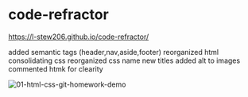 # code-refractor
https://l-stew206.github.io/code-refractor/

added semantic tags (header,nav,aside,footer)
reorganized html
consolidating css
reorganized css
name new titles
added alt to images
commented htmk for clearity


![01-html-css-git-homework-demo](https://user-images.githubusercontent.com/89881129/133717447-90fb544c-b287-4f17-b1a8-426d48e9acc1.png)
